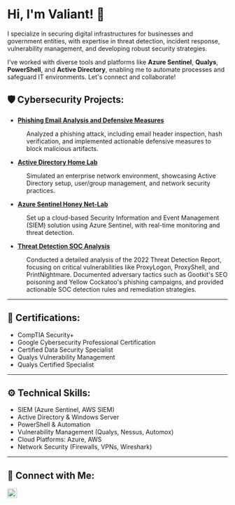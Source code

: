 <h1>Hi, I'm Valiant! 👋</h1>

<p>I specialize in securing digital infrastructures for businesses and government entities, with expertise in threat detection, incident response, vulnerability management, and developing robust security strategies.</p>

<p>I’ve worked with diverse tools and platforms like <b>Azure Sentinel</b>, <b>Qualys</b>, <b>PowerShell</b>, and <b>Active Directory</b>, enabling me to automate processes and safeguard IT environments. Let's connect and collaborate!</p>

<h2>🛡️ Cybersecurity Projects:</h2>
<ul>
  <li>
    <a href="https://github.com/Vluthor/Phishing-Email-Analysis-and-Defensive-Measures"><b>Phishing Email Analysis and Defensive Measures</b></a>
    <p style="margin-left: 20px;">Analyzed a phishing attack, including email header inspection, hash verification, and implemented actionable defensive measures to block malicious artifacts.</p>
  </li>
  <li>
    <a href="https://github.com/Vluthor/Active-Directory-Lab"><b>Active Directory Home Lab</b></a>
    <p style="margin-left: 20px;">Simulated an enterprise network environment, showcasing Active Directory setup, user/group management, and network security practices.</p>
  </li>
  <li>
    <a href="https://github.com/Vluthor/SIEM-Azure-Sentinel-Lab"><b>Azure Sentinel Honey Net-Lab</b></a>
    <p style="margin-left: 20px;">Set up a cloud-based Security Information and Event Management (SIEM) solution using Azure Sentinel, with real-time monitoring and threat detection.</p>
  </li>
  <li>
    <a href="https://github.com/Vluthor/Threat-Detection-SOC-Analysis"><b>Threat Detection SOC Analysis</b></a>
    <p style="margin-left: 20px;">
      Conducted a detailed analysis of the 2022 Threat Detection Report, focusing on critical vulnerabilities like ProxyLogon, ProxyShell, and PrintNightmare. 
      Documented adversary tactics such as Gootkit's SEO poisoning and Yellow Cockatoo's phishing campaigns, and provided actionable SOC detection rules and remediation strategies.
    </p>
  </li>
</ul>


---

<h2>📜 Certifications:</h2>

<ul>
  <li>CompTIA Security+</li>
  <li>Google Cybersecurity Professional Certification</li>
  <li>Certified Data Security Specialist</li>
  <li>Qualys Vulnerability Management</li>
  <li>Qualys Certified Specialist</li>
</ul>

---

<h2>⚙️ Technical Skills:</h2>

<ul>
  <li>SIEM (Azure Sentinel, AWS SIEM)</li>
  <li>Active Directory & Windows Server</li>
  <li>PowerShell & Automation</li>
  <li>Vulnerability Management (Qualys, Nessus, Automox)</li>
  <li>Cloud Platforms: Azure, AWS</li>
  <li>Network Security (Firewalls, VPNs, Wireshark)</li>
</ul>

---

<h2>🤝 Connect with Me:</h2>

<p>
  <a href="https://linkedin.com/in/valiant-cb">
    <img align="left" alt="LinkedIn" width="22px" src="https://upload.wikimedia.org/wikipedia/commons/c/ca/LinkedIn_logo_initials.png" />
  </a>
</p>
